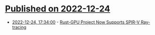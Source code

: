 # [Published on 2022-12-24](index.md)

* [2022-12-24, 17:34:00](https://hardware.slashdot.org/story/22/12/24/0550236/rust-gpu-project-now-supports-spir-v-ray-tracing?utm_source=rss1.0mainlinkanon&utm_medium=feed) - [Rust-GPU Project Now Supports SPIR-V Ray-tracing](https://hardware.slashdot.org/story/22/12/24/0550236/rust-gpu-project-now-supports-spir-v-ray-tracing?utm_source=rss1.0mainlinkanon&utm_medium=feed)
